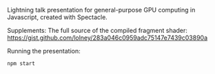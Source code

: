 Lightning talk presentation for general-purpose GPU computing in Javascript, created with Spectacle.

Supplements:
The full source of the compiled fragment shader:
https://gist.github.com/lolney/283a046c0959adc75147e7439c03890a

Running the presentation:

```
npm start
```

